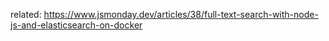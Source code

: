 related: https://www.jsmonday.dev/articles/38/full-text-search-with-node-js-and-elasticsearch-on-docker
